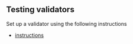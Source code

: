 ## Testing validators

Set up a validator using the following instructions
* [instructions](../staking/run_a_validator.md)
